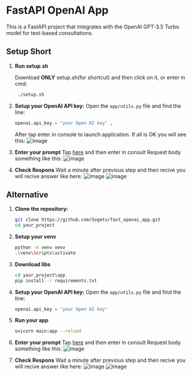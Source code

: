 # FastAPI OpenAI App

This is a FastAPI project that integrates with the OpenAI GPT-3.5 Turbo model for text-based consultations.

## Setup Short
1. **Run setup.sh**
   
   Download <strong>ONLY</strong> setup.sh(for shortcut) and then click on it, or enter in cmd:
   ```bash
    ./setup.sh
   ```
2. **Setup your OpenAI API key:**
   Open the `app/utils.py` file and find the line:

   ```python
   openai.api_key = "your Open AI key" ,
   ```
   
   After tap enter in console to launch application.
   If all is OK you will see this:
   ![image](https://github.com/Sogetx/fast_openai_app/assets/78159992/7a7337e4-e11f-49a4-9234-8a3bec06c454)
3. **Enter your prompt**
Tap [here](http://127.0.0.1:8000/docs#/default/consult_endpoint_consult_post) and then enter in consult Request body something like this:
![image](https://github.com/Sogetx/fast_openai_app/assets/78159992/53d58fcc-41da-4bb8-b179-047f54b7f357)
4. **Check Respons**
Wait a minute after previous step and then recive you will recive answer like here:
![image](https://github.com/Sogetx/fast_openai_app/assets/78159992/790aade4-2952-4c4d-976b-a9a4dc394ab1)
![image](https://github.com/Sogetx/fast_openai_app/assets/78159992/750c003b-54dd-43cf-bfe2-a44aa54aaa44)
## Alternative
1. **Clone the repository:**

   ```bash
   git clone https://github.com/Sogetx/fast_openai_app.git
   cd your_project
2. **Setup your venv**
   ```bash
   python -m venv venv
   .\venv\Scripts\activate
3. **Download libs**
   ```bash
   cd your_project\app
   pip install -r requirements.txt
4. **Setup your OpenAI API key:**
   Open the `app/utils.py` file and find the line:

   ```python
   openai.api_key = "your Open AI key"
5. **Run your app**
   ```bash
   uvicorn main:app --reload
6. **Enter your prompt**
Tap [here](http://127.0.0.1:8000/docs#/default/consult_endpoint_consult_post) and then enter in consult Request body something like this:
![image](https://github.com/Sogetx/fast_openai_app/assets/78159992/53d58fcc-41da-4bb8-b179-047f54b7f357)
7. **Check Respons**
Wait a minute after previous step and then recive you will recive answer like here:
![image](https://github.com/Sogetx/fast_openai_app/assets/78159992/790aade4-2952-4c4d-976b-a9a4dc394ab1)
![image](https://github.com/Sogetx/fast_openai_app/assets/78159992/750c003b-54dd-43cf-bfe2-a44aa54aaa44)

